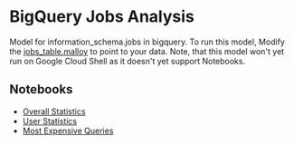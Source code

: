 # BigQuery Jobs Analysis
Model for information_schema.jobs in bigquery.  To run this model, Modify the [jobs_table.malloy](jobs_table.malloy) to point to your data.  Note, that this model won't yet run on Google Cloud Shell as it doesn't yet support Notebooks.

## Notebooks
* [Overall Statistics](overall.malloynb)
* [User Statistics](by_user.malloynb)
* [Most Expensive Queries](most_expensive.malloynb)

